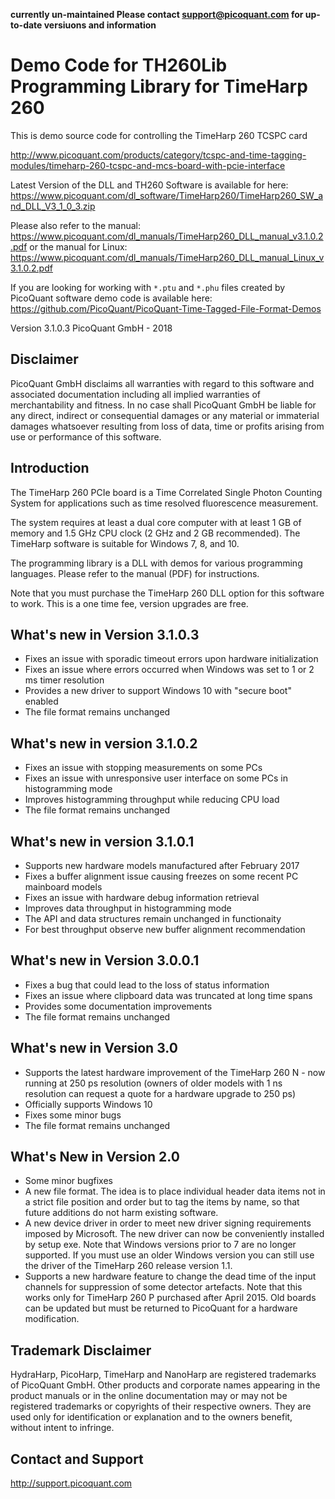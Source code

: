
**currently un-maintained  Please contact support@picoquant.com for up-to-date versiuons and information**


# Demo Code for TH260Lib Programming Library for TimeHarp 260


This is demo source code for controlling the TimeHarp 260 TCSPC card

http://www.picoquant.com/products/category/tcspc-and-time-tagging-modules/timeharp-260-tcspc-and-mcs-board-with-pcie-interface

Latest Version of the DLL and TH260 Software is available for here: https://www.picoquant.com/dl_software/TimeHarp260/TimeHarp260_SW_and_DLL_V3_1_0_3.zip

Please also refer to the manual: https://www.picoquant.com/dl_manuals/TimeHarp260_DLL_manual_v3.1.0.2.pdf or the manual for Linux: https://www.picoquant.com/dl_manuals/TimeHarp260_DLL_manual_Linux_v3.1.0.2.pdf

If you are looking for working with ```*.ptu``` and ```*.phu``` files created by PicoQuant software demo code is available here: https://github.com/PicoQuant/PicoQuant-Time-Tagged-File-Format-Demos

Version 3.1.0.3
PicoQuant GmbH - 2018

## Disclaimer

PicoQuant GmbH disclaims all warranties with regard to this software and associated documentation including all implied warranties of merchantability and fitness. In no case shall PicoQuant GmbH be liable for any direct, indirect or consequential damages or any material or immaterial damages whatsoever resulting from loss of data, time or profits arising from use or performance of this software.

## Introduction

The TimeHarp 260 PCIe board is a Time Correlated Single Photon Counting System for applications such as time resolved fluorescence measurement.

The system requires at least a dual core computer with at least 1 GB of memory and 1.5 GHz CPU clock (2 GHz and 2 GB recommended). The TimeHarp software is suitable for Windows 7, 8, and 10.

The programming library is a DLL with demos for various programming languages. Please refer to the manual (PDF) for instructions.

Note that you must purchase the TimeHarp 260 DLL option for this software to work. This is a one time fee, version upgrades are free.

## What's new in Version 3.1.0.3

- Fixes an issue with sporadic timeout errors upon hardware initialization
- Fixes an issue where errors occurred when Windows was set to 1 or 2 ms
  timer resolution
- Provides a new driver to support Windows 10 with "secure boot" enabled
- The file format remains unchanged

## What's new in version 3.1.0.2
- Fixes an issue with stopping measurements on some PCs
- Fixes an issue with unresponsive user interface on some PCs in histogramming mode
- Improves histogramming throughput while reducing CPU load
- The file format remains unchanged

## What's new in version 3.1.0.1
- Supports new hardware models manufactured after February 2017
- Fixes a buffer alignment issue causing freezes on some recent
  PC mainboard models
- Fixes an issue with hardware debug information retrieval
- Improves data throughput in histogramming mode
- The API and data structures remain unchanged in functionaity
- For best throughput observe new buffer alignment recommendation


## What's new in Version 3.0.0.1

- Fixes a bug that could lead to the loss of status information
- Fixes an issue where clipboard data was truncated at long time spans
- Provides some documentation improvements
- The file format remains unchanged

## What's new in Version 3.0

- Supports the latest hardware improvement of the TimeHarp 260 N -
  now running at 250 ps resolution (owners of older models with
  1 ns resolution can request a quote for a hardware upgrade to 250 ps)
- Officially supports Windows 10
- Fixes some minor bugs
- The file format remains unchanged

## What's New in Version 2.0

- Some minor bugfixes
- A new file format. The idea is to place individual header data items not
  in a strict file position and order but to tag the items by name, so that
  future additions do not harm existing software.
- A new device driver in order to meet new driver signing requirements imposed
  by Microsoft. The new driver can now be conveniently installed by setup exe.
  Note that Windows versions prior to 7 are no longer supported. If you must
  use an older Windows version you can still use the driver of the TimeHarp
  260 release version 1.1.
- Supports a new hardware feature to change the dead time of the input
  channels for suppression of some detector artefacts. Note that this works
  only for TimeHarp 260 P purchased after April 2015. Old boards can be
  updated but must be returned to PicoQuant for a hardware modification.

## Trademark Disclaimer

HydraHarp, PicoHarp, TimeHarp and NanoHarp are registered trademarks of PicoQuant GmbH. Other products and corporate names appearing in the product manuals or in the online documentation may or may not be registered trademarks or copyrights of their respective owners. They are used only for identification or explanation and to the owners benefit, without intent to infringe.


## Contact and Support
http://support.picoquant.com
